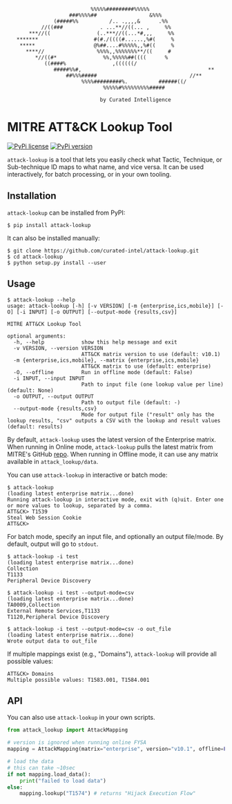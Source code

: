                                                                                
                                                                                
                               %%%%%#########%%%%%                              
                        ###%%%%##                 &%%%                          
                   (#####%%          /.. .,,,,&      .%%                        
               //((###            . ...**//((... ,     %%                       
           ***//((               (..***//((...*#,,,     %%                      
       *******                  #(#./((((#......,%#(     %                      
        *****                   @%##....#%%%%%,,%#((     %                      
          ****//                 %%%%,,%%%%%%%**/((     #                       
             *//((#*               %%,%%%%%##((((      %                        
                ((####%               ,((((((/                                  
                   #####%%#,                                         **         
                       ##%%%#####                              //**             
                            %%%%#########%.          ######((/                  
                                   %%%%%#%%%%%%%%%#####                         
                                   
                                  by Curated Intelligence   

# MITRE ATT&CK Lookup Tool

[![PyPi license](https://badgen.net/pypi/license/attack-lookup/)](https://pypi.org/project/attack-lookup/) [![PyPi version](https://badgen.net/pypi/v/attack-lookup/)](https://pypi.org/project/attack-lookup/)

`attack-lookup` is a tool that lets you easily check what Tactic, Technique, or Sub-technique ID maps to what name, and vice versa. It can be used interactively, for batch processing, or in your own tooling. 

## Installation

`attack-lookup` can be installed from PyPI:

```
$ pip install attack-lookup
```

It can also be installed manually:

```
$ git clone https://github.com/curated-intel/attack-lookup.git
$ cd attack-lookup
$ python setup.py install --user
```

## Usage

```
$ attack-lookup --help
usage: attack-lookup [-h] [-v VERSION] [-m {enterprise,ics,mobile}] [-O] [-i INPUT] [-o OUTPUT] [--output-mode {results,csv}]

MITRE ATT&CK Lookup Tool

optional arguments:
  -h, --help            show this help message and exit
  -v VERSION, --version VERSION
                        ATT&CK matrix version to use (default: v10.1)
  -m {enterprise,ics,mobile}, --matrix {enterprise,ics,mobile}
                        ATT&CK matrix to use (default: enterprise)
  -O, --offline         Run in offline mode (default: False)
  -i INPUT, --input INPUT
                        Path to input file (one lookup value per line) (default: None)
  -o OUTPUT, --output OUTPUT
                        Path to output file (default: -)
  --output-mode {results,csv}
                        Mode for output file ("result" only has the lookup results, "csv" outputs a CSV with the lookup and result values (default: results)
```

By default, `attack-lookup` uses the latest version of the Enterprise matrix. When running in Online mode, `attack-lookup` pulls the latest matrix from MITRE's GitHub [repo](https://github.com/mitre/cti). When running in Offline mode, it can use any matrix available in `attack_lookup/data`.

You can use `attack-lookup` in interactive or batch mode:

```
$ attack-lookup
(loading latest enterprise matrix...done)
Running attack-lookup in interactive mode, exit with (q)uit. Enter one or more values to lookup, separated by a comma.
ATT&CK> T1539
Steal Web Session Cookie
ATT&CK>
```

For batch mode, specify an input file, and optionally an output file/mode. By default, output will go to `stdout`.
```
$ attack-lookup -i test
(loading latest enterprise matrix...done)
Collection
T1133
Peripheral Device Discovery

$ attack-lookup -i test --output-mode=csv
(loading latest enterprise matrix...done)
TA0009,Collection
External Remote Services,T1133
T1120,Peripheral Device Discovery

$ attack-lookup -i test --output-mode=csv -o out_file
(loading latest enterprise matrix...done)
Wrote output data to out_file
```

If multiple mappings exist (e.g., "Domains"), `attack-lookup` will provide all possible values:
```
ATT&CK> Domains
Multiple possible values: T1583.001, T1584.001
```

## API

You can also use `attack-lookup` in your own scripts.

```py
from attack_lookup import AttackMapping

# version is ignored when running online FYSA
mapping = AttackMapping(matrix="enterprise", version="v10.1", offline=False)

# load the data
# this can take ~10sec
if not mapping.load_data():
    print("failed to load data")
else:
    mapping.lookup("T1574") # returns "Hijack Execution Flow"
```
